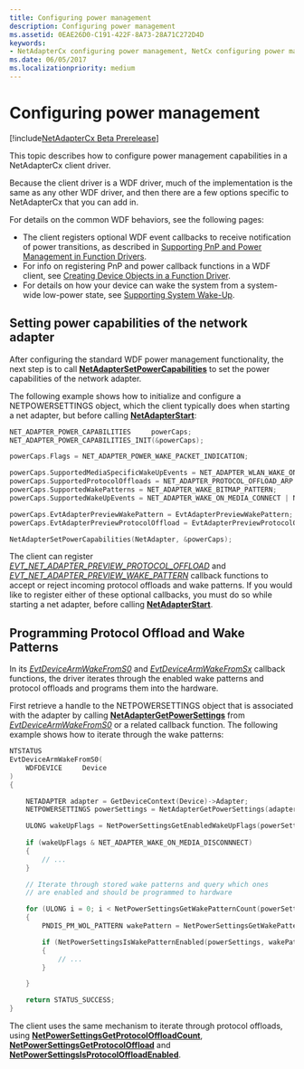 ```yaml
---
title: Configuring power management
description: Configuring power management
ms.assetid: 0EAE26D0-C191-422F-8A73-28A71C272D4D
keywords:
- NetAdapterCx configuring power management, NetCx configuring power management
ms.date: 06/05/2017
ms.localizationpriority: medium
---
```


# Configuring power management

[!include[NetAdapterCx Beta Prerelease](../netcx-beta-prerelease.md)]

This topic describes how to configure power management capabilities in a NetAdapterCx client driver.

Because the client driver is a WDF driver, much of the implementation is the same as any other WDF driver, and then there are a few options specific to NetAdapterCx that you can add in.

For details on the common WDF behaviors, see the following pages:

*  The client registers optional WDF event callbacks to receive notification of power transitions, as described in [Supporting PnP and Power Management in Function Drivers](../wdf/supporting-pnp-and-power-management-in-function-drivers.md).
*  For info on registering PnP and power callback functions in a WDF client, see [Creating Device Objects in a Function Driver](../wdf/creating-device-objects-in-a-function-driver.md).
*  For details on how your device can wake the system from a system-wide low-power state, see [Supporting System Wake-Up](../wdf/supporting-system-wake-up.md).

## Setting power capabilities of the network adapter

After configuring the standard WDF power management functionality, the next step is to call [**NetAdapterSetPowerCapabilities**](https://docs.microsoft.com/windows-hardware/drivers/ddi/content/netadapter/nf-netadapter-netadaptersetpowercapabilities) to set the power capabilities of the network adapter.

The following example shows how to initialize and configure a NETPOWERSETTINGS object, which the client typically does when starting a net adapter, but before calling [**NetAdapterStart**](https://docs.microsoft.com/windows-hardware/drivers/ddi/content/netadapter/nf-netadapter-netadapterstart):

```C++
NET_ADAPTER_POWER_CAPABILITIES     powerCaps;
NET_ADAPTER_POWER_CAPABILITIES_INIT(&powerCaps);

powerCaps.Flags = NET_ADAPTER_POWER_WAKE_PACKET_INDICATION;

powerCaps.SupportedMediaSpecificWakeUpEvents = NET_ADAPTER_WLAN_WAKE_ON_AP_ASSOCIATION_LOST;
powerCaps.SupportedProtocolOffloads = NET_ADAPTER_PROTOCOL_OFFLOAD_ARP | NET_ADAPTER_PROTOCOL_OFFLOAD_NS;
powerCaps.SupportedWakePatterns = NET_ADAPTER_WAKE_BITMAP_PATTERN;
powerCaps.SupportedWakeUpEvents = NET_ADAPTER_WAKE_ON_MEDIA_CONNECT | NET_ADAPTER_WAKE_ON_MEDIA_DISCONNECT;

powerCaps.EvtAdapterPreviewWakePattern = EvtAdapterPreviewWakePattern;
powerCaps.EvtAdapterPreviewProtocolOffload = EvtAdapterPreviewProtocolOffload;

NetAdapterSetPowerCapabilities(NetAdapter, &powerCaps);
```

The client can register [*EVT_NET_ADAPTER_PREVIEW_PROTOCOL_OFFLOAD*](https://docs.microsoft.com/windows-hardware/drivers/ddi/content/netadapter/nc-netadapter-evt_net_adapter_preview_protocol_offload) and [*EVT_NET_ADAPTER_PREVIEW_WAKE_PATTERN*](https://docs.microsoft.com/windows-hardware/drivers/ddi/content/netadapter/nc-netadapter-evt_net_adapter_preview_wake_pattern) callback functions to accept or reject incoming protocol offloads and wake patterns. If you would like to register either of these optional callbacks, you must do so while starting a net adapter, before calling [**NetAdapterStart**](https://docs.microsoft.com/windows-hardware/drivers/ddi/content/netadapter/nf-netadapter-netadapterstart).

## Programming Protocol Offload and Wake Patterns

In its [*EvtDeviceArmWakeFromS0*](https://docs.microsoft.com/windows-hardware/drivers/ddi/content/wdfdevice/nc-wdfdevice-evt_wdf_device_arm_wake_from_s0) and [*EvtDeviceArmWakeFromSx*](https://docs.microsoft.com/windows-hardware/drivers/ddi/content/wdfdevice/nc-wdfdevice-evt_wdf_device_arm_wake_from_sx) callback functions, the driver iterates through the enabled wake patterns and protocol offloads and programs them into the hardware.

First retrieve a handle to the NETPOWERSETTINGS object that is associated with the adapter by calling [**NetAdapterGetPowerSettings**](https://docs.microsoft.com/windows-hardware/drivers/ddi/content/netadapter/nf-netadapter-netadaptergetpowersettings) from [*EvtDeviceArmWakeFromS0*](https://docs.microsoft.com/windows-hardware/drivers/ddi/content/wdfdevice/nc-wdfdevice-evt_wdf_device_arm_wake_from_s0) or a related callback function.  The following example shows how to iterate through the wake patterns:

```C++
NTSTATUS
EvtDeviceArmWakeFromS0(
    WDFDEVICE     Device
)
{

    NETADAPTER adapter = GetDeviceContext(Device)->Adapter;
    NETPOWERSETTINGS powerSettings = NetAdapterGetPowerSettings(adapter);

    ULONG wakeUpFlags = NetPowerSettingsGetEnabledWakeUpFlags(powerSettings);
     
    if (wakeUpFlags & NET_ADAPTER_WAKE_ON_MEDIA_DISCONNNECT)
    {
        // ...
    }

    // Iterate through stored wake patterns and query which ones
    // are enabled and should be programmed to hardware

    for (ULONG i = 0; i < NetPowerSettingsGetWakePatternCount(powerSettings); i++)
    {
        PNDIS_PM_WOL_PATTERN wakePattern = NetPowerSettingsGetWakePattern(powerSettings, i);

        if (NetPowerSettingsIsWakePatternEnabled(powerSettings, wakePattern))
        {
            // ...
        }

    }

    return STATUS_SUCCESS;
}
```

The client uses the same mechanism to iterate through protocol offloads, using [**NetPowerSettingsGetProtocolOffloadCount**](https://docs.microsoft.com/windows-hardware/drivers/ddi/content/netpowersettings/nf-netpowersettings-netpowersettingsgetprotocoloffloadcount), [**NetPowerSettingsGetProtocolOffload**](https://docs.microsoft.com/windows-hardware/drivers/ddi/content/netpowersettings/nf-netpowersettings-netpowersettingsgetprotocoloffload) and [**NetPowerSettingsIsProtocolOffloadEnabled**](https://docs.microsoft.com/windows-hardware/drivers/ddi/content/netpowersettings/nf-netpowersettings-netpowersettingsisprotocoloffloadenabled).
